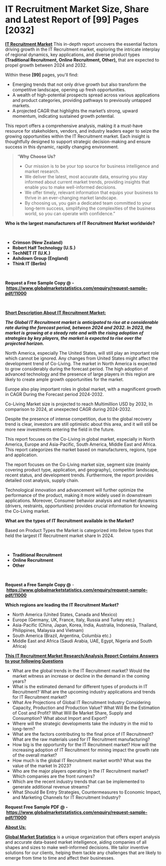<h1>IT Recruitment Market Size, Share and Latest Report of [99] Pages [2032]</h1>
<p><a href="https://www.globalmarketstatistics.com/market-reports/it-recruitment-market-11000"><strong>IT Recruitment Market</strong></a> This in-depth report uncovers the essential factors driving growth in the IT Recruitment market, exploring the intricate interplay of regional dynamics, key applications, and diverse product types <strong>(Traditional Recruitment, Online Recruitment, Other),</strong> that are expected to propel growth between 2024 and 2032.</p>
<p>Within these <strong>[99]</strong> pages, you'll find:</p>
<ul>
<li>Emerging trends that not only drive growth but also transform the competitive landscape, opening up fresh opportunities.</li>
<li>A wealth of high-potential prospects spread across various applications and product categories, providing pathways to previously untapped markets.</li>
<li>A projected CAGR that highlights the market&rsquo;s strong, upward momentum, indicating sustained growth potential.</li>
</ul>
<p>This report offers a comprehensive analysis, making it a must-have resource for stakeholders, vendors, and industry leaders eager to seize the growing opportunities within the IT Recruitment market. Each insight is thoughtfully designed to support strategic decision-making and ensure success in this dynamic, rapidly changing environment.</p>
<blockquote class="">
<p>&ldquo;<strong>Why Choose Us? </strong></p>
<ul>
<li>Our mission is to be your top source for business intelligence and market research.</li>
<li>We deliver the latest, most accurate data, ensuring you stay informed about current market trends, providing insights that enable you to make well-informed decisions.</li>
<li>We offer timely, relevant information that equips your business to thrive in an ever-changing market landscape.</li>
<li>By choosing us, you gain a dedicated team committed to your long-term success, simplifying the complexities of the business world, so you can operate with confidence.&rdquo;</li>
</ul>
</blockquote>
<p><strong>Who is the largest manufacturers of IT Recruitment Market worldwide?</strong></p>
<p>&nbsp;</p>
<ul>
<li><strong>Crimson (New Zealand)</strong></li>
<li><strong>Robert Half Technology (U.S.)</strong></li>
<li><strong>TechNET IT (U.K.)</strong></li>
<li><strong>Ashdown Group (England)</strong></li>
<li><strong>Think IT (Berlin)</strong></li>
</ul>
<p>&nbsp;</p>
<p><strong>Request a Free Sample Copy @ -&nbsp;</strong><a href="https://www.globalmarketstatistics.com/enquiry/request-sample-pdf/11000"><strong>https://www.globalmarketstatistics.com/enquiry/request-sample-pdf/11000</strong></a></p>
<p>&nbsp;</p>
<p><strong><u>Short Description About IT Recruitment Market:</u></strong></p>
<p><strong><em>The Global IT Recruitment market is anticipated to rise at a considerable rate during the forecast period, between 2024 and 2032. In 2023, the market is growing at a steady rate and with the rising adoption of strategies by key players, the market is expected to rise over the projected horizon.</em></strong></p>
<p>North America, especially The United States, will still play an important role which cannot be ignored. Any changes from United States might affect the development trend of Co-Living. The market in North America is expected to grow considerably during the forecast period. The high adoption of advanced technology and the presence of large players in this region are likely to create ample growth opportunities for the market.</p>
<p>Europe also play important roles in global market, with a magnificent growth in CAGR During the Forecast period 2024-2032.</p>
<p>Co-Living Market size is projected to reach Multimillion USD by 2032, In comparison to 2024, at unexpected CAGR during 2024-2032.</p>
<p>Despite the presence of intense competition, due to the global recovery trend is clear, investors are still optimistic about this area, and it will still be more new investments entering the field in the future.</p>
<p>This report focuses on the Co-Living in global market, especially in North America, Europe and Asia-Pacific, South America, Middle East and Africa. This report categorizes the market based on manufacturers, regions, type and application.</p>
<p>The report focuses on the Co-Living market size, segment size (mainly covering product type, application, and geography), competitor landscape, recent status, and development trends. Furthermore, the report provides detailed cost analysis, supply chain.</p>
<p>Technological innovation and advancement will further optimize the performance of the product, making it more widely used in downstream applications. Moreover, Consumer behavior analysis and market dynamics (drivers, restraints, opportunities) provides crucial information for knowing the Co-Living market.</p>
<p><strong>What are the types of IT Recruitment available in the Market?</strong></p>
<p>Based on Product Types the Market is categorized into Below types that held the largest IT Recruitment market share In 2024.</p>
<p>&nbsp;</p>
<ul>
<li><strong>Traditional Recruitment</strong></li>
<li><strong>Online Recruitment</strong></li>
<li><strong>Other</strong></li>
</ul>
<p>&nbsp;</p>
<p><strong>Request a Free Sample Copy @</strong>&nbsp;-&nbsp;<a href="https://www.globalmarketstatistics.com/enquiry/request-sample-pdf/11000"><strong>https://www.globalmarketstatistics.com/enquiry/request-sample-pdf/11000</strong></a></p>
<p><strong>Which regions are leading the IT Recruitment Market?</strong></p>
<ul>
<li>North America (United States, Canada and Mexico)</li>
<li>Europe (Germany, UK, France, Italy, Russia and Turkey etc.)</li>
<li>Asia-Pacific (China, Japan, Korea, India, Australia, Indonesia, Thailand, Philippines, Malaysia and Vietnam)</li>
<li>South America (Brazil, Argentina, Columbia etc.)</li>
<li>Middle East and Africa (Saudi Arabia, UAE, Egypt, Nigeria and South Africa)</li>
</ul>
<p><strong><u>This IT Recruitment Market Research/Analysis Report Contains Answers to your following Questions</u></strong></p>
<ul>
<li>What are the global trends in the IT Recruitment market? Would the market witness an increase or decline in the demand in the coming years?</li>
<li>What is the estimated demand for different types of products in IT Recruitment? What are the upcoming industry applications and trends for IT Recruitment market?</li>
<li>What Are Projections of Global IT Recruitment Industry Considering Capacity, Production and Production Value? What Will Be the Estimation of Cost and Profit? What Will Be Market Share, Supply and Consumption? What about Import and Export?</li>
<li>Where will the strategic developments take the industry in the mid to long-term?</li>
<li>What are the factors contributing to the final price of IT Recruitment? What are the raw materials used for IT Recruitment manufacturing?</li>
<li>How big is the opportunity for the IT Recruitment market? How will the increasing adoption of IT Recruitment for mining impact the growth rate of the overall market?</li>
<li>How much is the global IT Recruitment market worth? What was the value of the market In 2023?</li>
<li>Who are the major players operating in the IT Recruitment market? Which companies are the front runners?</li>
<li>Which are the recent industry trends that can be implemented to generate additional revenue streams?</li>
<li>What Should Be Entry Strategies, Countermeasures to Economic Impact, and Marketing Channels for IT Recruitment Industry?</li>
</ul>
<p><strong>Request Free Sample PDF @ -&nbsp;</strong><a href="https://www.globalmarketstatistics.com/enquiry/request-sample-pdf/11000"><strong>https://www.globalmarketstatistics.com/enquiry/request-sample-pdf/11000</strong></a></p>
<p><strong><u>About Us:</u></strong></p>
<p><a href="https://www.globalmarketstatistics.com/"><strong>Global Market Statistics</strong></a>&nbsp;is a unique organization that offers expert analysis and accurate data-based market intelligence, aiding companies of all shapes and sizes to make well-informed decisions. We tailor inventive solutions for our clients, helping them tackle any challenges that are likely to emerge from time to time and affect their businesses.</p>